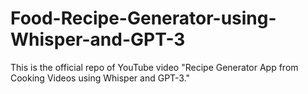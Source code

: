 # Food-Recipe-Generator-using-Whisper-and-GPT-3
This is the official repo of YouTube video "Recipe Generator App from Cooking Videos using Whisper and GPT-3."
